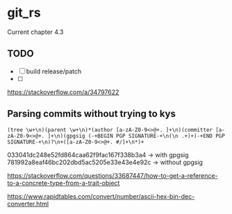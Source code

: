 
# git_rs

Current chapter 4.3

## TODO

- [ ] build release/patch
- [ ] 

https://stackoverflow.com/a/34797622

## Parsing commits without trying to kys

```regexp
(tree \w+\n)(parent \w+\n)*(author [a-zA-Z0-9<>@+. ]+\n)(committer [a-zA-Z0-9<>@+. ]+\n)(gpgsig (-+BEGIN PGP SIGNATURE-+\n(\n .+)+)-+END PGP SIGNATURE-+\n)?\n+([a-zA-Z0-9<>@+. #/]+\n*)+
```

033041dc248e52fd864caa62f9fac167f338b3a4 -> with gpgsig
781992a8eaf46bc202dbd5ac5205e33e43e4e92c -> without gpgsig

https://stackoverflow.com/questions/33687447/how-to-get-a-reference-to-a-concrete-type-from-a-trait-object

https://www.rapidtables.com/convert/number/ascii-hex-bin-dec-converter.html